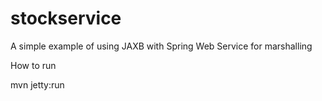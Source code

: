 stockservice
============

A simple example of using JAXB with Spring Web Service for marshalling

How to run

mvn jetty:run


